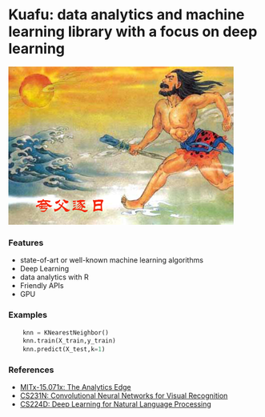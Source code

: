 # Kuafu: data analytics and machine learning library with a focus on deep learning

![Kuafu](logo/kuafu.jpg)


### Features
- state-of-art or well-known machine learning algorithms
- Deep Learning
- data analytics with R
- Friendly APIs
- GPU

### Examples

```python
	knn = KNearestNeighbor()
	knn.train(X_train,y_train)
	knn.predict(X_test,k=1)
```

### References
- [MITx-15.071x: The Analytics Edge](https://courses.edx.org/courses/course-v1:MITx+15.071x_3+1T2016/info)
- [CS231N: Convolutional Neural Networks for Visual Recognition](http://vision.stanford.edu/teaching/cs231n/index.html)
- [CS224D: Deep Learning for Natural Language Processing](http://cs224d.stanford.edu/)

